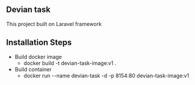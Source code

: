 ## Devian task
This project built on Laravel framework

## Installation Steps
 - Build docker image
    * docker build -t devian-task-image:v1 . 
 - Build container 
    * docker run --name devian-task -d -p 8154:80 devian-task-image:v1